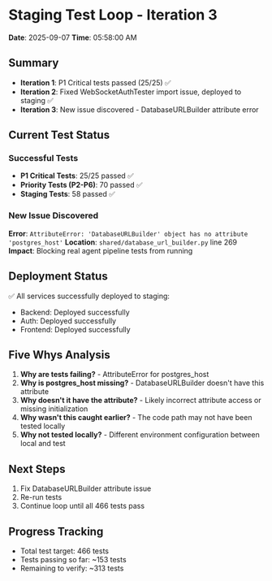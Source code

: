 # Staging Test Loop - Iteration 3
**Date**: 2025-09-07
**Time**: 05:58:00 AM

## Summary
- **Iteration 1**: P1 Critical tests passed (25/25) ✅
- **Iteration 2**: Fixed WebSocketAuthTester import issue, deployed to staging ✅
- **Iteration 3**: New issue discovered - DatabaseURLBuilder attribute error

## Current Test Status

### Successful Tests
- **P1 Critical Tests**: 25/25 passed ✅
- **Priority Tests (P2-P6)**: 70 passed ✅
- **Staging Tests**: 58 passed ✅

### New Issue Discovered
**Error**: `AttributeError: 'DatabaseURLBuilder' object has no attribute 'postgres_host'`
**Location**: `shared/database_url_builder.py` line 269
**Impact**: Blocking real agent pipeline tests from running

## Deployment Status
✅ All services successfully deployed to staging:
- Backend: Deployed successfully
- Auth: Deployed successfully  
- Frontend: Deployed successfully

## Five Whys Analysis
1. **Why are tests failing?** - AttributeError for postgres_host
2. **Why is postgres_host missing?** - DatabaseURLBuilder doesn't have this attribute
3. **Why doesn't it have the attribute?** - Likely incorrect attribute access or missing initialization
4. **Why wasn't this caught earlier?** - The code path may not have been tested locally
5. **Why not tested locally?** - Different environment configuration between local and test

## Next Steps
1. Fix DatabaseURLBuilder attribute issue
2. Re-run tests
3. Continue loop until all 466 tests pass

## Progress Tracking
- Total test target: 466 tests
- Tests passing so far: ~153 tests
- Remaining to verify: ~313 tests